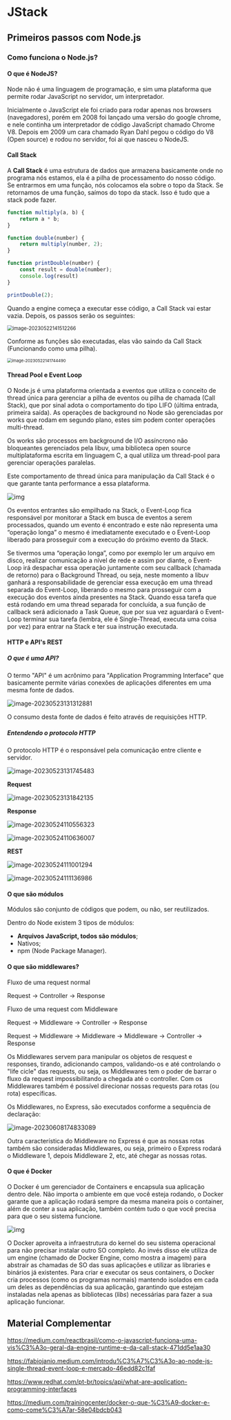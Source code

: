 # JStack

## Primeiros passos com Node.js

### Como funciona o Node.js?

#### O que é NodeJS?

Node não é uma linguagem de programação, e sim uma plataforma que permite rodar JavaScript no servidor, um interpretador.

Inicialmente o JavaScript ele foi criado para rodar apenas nos browsers (navegadores), porém em 2008 foi lançado uma versão do google chrome, e nele continha um interpretador de código JavaScript chamado Chrome V8. Depois em 2009 um cara chamado Ryan Dahl pegou o código do V8 (Open source) e rodou no servidor, foi ai que nasceu o NodeJS.

#### Call Stack

A **Call Stack** é uma estrutura de dados que armazena basicamente onde no programa nós estamos, ela é a pilha de processamento do nosso código. Se entrarmos em uma função, nós colocamos ela sobre o topo da Stack. Se retornamos de uma função, saímos do topo da stack. Isso é tudo que a stack pode fazer.

````javascript
function multiply(a, b) {
    return a * b;
}

function double(number) {
    return multiply(number, 2);
}

function printDouble(number) {
    const result = double(number);
    console.log(result)
}

printDouble(2);
````

Quando a engine começa a executar esse código, a Call Stack vai estar vazia. Depois, os passos serão os seguintes:

<img src="C:\Users\gabriel.santos\AppData\Roaming\Typora\typora-user-images\image-20230522141512266.png" alt="image-20230522141512266" style="zoom:80%;" />

Conforme as funções são executadas, elas vão saindo da Call Stack (Funcionando como uma pilha).

<img src="C:\Users\gabriel.santos\AppData\Roaming\Typora\typora-user-images\image-20230522141744490.png" alt="image-20230522141744490" style="zoom: 67%;" />

#### Thread Pool e Event Loop

O Node.js é uma plataforma orientada a eventos que utiliza o conceito de thread única para gerenciar a pilha de eventos ou pilha de chamada (Call Stack), que por sinal adota o comportamento do tipo LIFO (última entrada, primeira saída). As operações de background no Node são gerenciadas por works que rodam em segundo plano, estes sim podem conter operações multi-thread.

Os works são processos em background de I/O assíncrono não bloqueantes gerenciados pela libuv, uma biblioteca open source multiplataforma escrita em linguagem C, a qual utiliza um thread-pool para gerenciar operações paralelas.

Este comportamento de thread única para manipulação da Call Stack é o que garante tanta performance a essa plataforma.

![img](https://miro.medium.com/v2/resize:fit:700/1*4Ck2I0oTttvVbinPrgIiKw.png)

Os eventos entrantes são empilhado na Stack, o Event-Loop fica responsável por monitorar a Stack em busca de eventos a serem processados, quando um evento é encontrado e este não representa uma “operação longa” o mesmo é imediatamente executado e o Event-Loop liberado para prosseguir com a execução do próximo evento da Stack.

Se tivermos uma “operação longa”, como por exemplo ler um arquivo em disco, realizar comunicação a nível de rede e assim por diante, o Event-Loop irá despachar essa operação juntamente com seu callback (chamada de retorno) para o Background Thread, ou seja, neste momento a libuv ganhará a responsabilidade de gerenciar essa execução em uma thread separada do Event-Loop, liberando o mesmo para prosseguir com a execução dos eventos ainda presentes na Stack. Quando essa tarefa que está rodando em uma thread separada for concluída, a sua função de callback será adicionado a Task Queue, que por sua vez aguardará o Event-Loop terminar sua tarefa (lembra, ele é Single-Thread, executa uma coisa por vez) para entrar na Stack e ter sua instrução executada.

#### HTTP e API's REST

##### O que é uma API?

O termo "API" é um acrônimo para "Application Programming Interface" que basicamente permite várias conexões de aplicações diferentes em uma mesma fonte de dados.

![image-20230523131312881](C:\Users\gabriel.santos\AppData\Roaming\Typora\typora-user-images\image-20230523131312881.png)

O consumo desta fonte de dados é feito através de requisições HTTP.

##### Entendendo o protocolo HTTP

O protocolo HTTP é o responsável pela comunicação entre cliente e servidor.

![image-20230523131745483](C:\Users\gabriel.santos\AppData\Roaming\Typora\typora-user-images\image-20230523131745483.png)

**Request**

![image-20230523131842135](C:\Users\gabriel.santos\AppData\Roaming\Typora\typora-user-images\image-20230523131842135.png)

**Response**

![image-20230524110556323](C:\Users\gabriel.santos\AppData\Roaming\Typora\typora-user-images\image-20230524110556323.png)

![image-20230524110636007](C:\Users\gabriel.santos\AppData\Roaming\Typora\typora-user-images\image-20230524110636007.png)

**REST**

![image-20230524111001294](C:\Users\gabriel.santos\AppData\Roaming\Typora\typora-user-images\image-20230524111001294.png)

![image-20230524111136986](C:\Users\gabriel.santos\AppData\Roaming\Typora\typora-user-images\image-20230524111136986.png)

#### O que são módulos

Módulos são conjunto de códigos que podem, ou não, ser reutilizados.

Dentro do Node existem 3 tipos de módulos:

- **Arquivos JavaScript, todos são módulos**;
- Nativos;
- npm (Node Package Manager).

#### O que são middlewares?

Fluxo de uma request normal

Request → Controller → Response

Fluxo de uma request com Middleware

Request → Middleware → Controller → Response

Request → Middleware → Middleware → Middleware → Controller → Response

Os Middlewares servem para manipular os objetos de resquest e responses, tirando, adicionando campos, validando-os e até controlando o "life cicle" das requests, ou seja, os Middlewares tem o poder de barrar o fluxo da request impossibilitando a chegada até o controller. Com os Middlewares também é possível direcionar nossas requests para rotas (ou rota) específicas.

Os Middlewares, no Express, são executados conforme a sequência de declaração:

![image-20230608174833089](C:\Users\gabriel.santos\AppData\Roaming\Typora\typora-user-images\image-20230608174833089.png)

Outra característica do Middleware no Express é que as nossas rotas também são consideradas Middlewares, ou seja, primeiro o Express rodará o Middleware 1, depois Middleware 2, etc, até chegar as nossas rotas.

#### O que é Docker

O Docker é um gerenciador de Containers e encapsula sua aplicação dentro dele. Não importa o ambiente em que você esteja rodando, o Docker garante que a aplicação rodará sempre da mesma maneira pois o container, além de conter a sua aplicação, também contém tudo o que você precisa para que o seu sistema funcione.

![img](https://miro.medium.com/v2/resize:fit:1050/1*Y3LlWq2c-gVPq8Mym0hzgg.png)

O Docker aproveita a infraestrutura do kernel do seu sistema operacional para não precisar instalar outro SO completo. Ao invés disso ele utiliza de um engine (chamado de Docker Engine, como mostra a imagem) para abstrair as chamadas de SO das suas aplicações e utilizar as libraries e binários já existentes. Para criar e executar os seus containers, o Docker cria processos (como os programas normais) mantendo isolados em cada um deles as dependências da sua aplicação, garantindo que estejam instaladas nela apenas as bibliotecas (*libs*) necessárias para fazer a sua aplicação funcionar.

## Material Complementar

https://medium.com/reactbrasil/como-o-javascript-funciona-uma-vis%C3%A3o-geral-da-engine-runtime-e-da-call-stack-471dd5e1aa30

https://fabiojanio.medium.com/introdu%C3%A7%C3%A3o-ao-node-js-single-thread-event-loop-e-mercado-46edd82c1faf

https://www.redhat.com/pt-br/topics/api/what-are-application-programming-interfaces

https://medium.com/trainingcenter/docker-o-que-%C3%A9-docker-e-como-come%C3%A7ar-58e04bdcb043